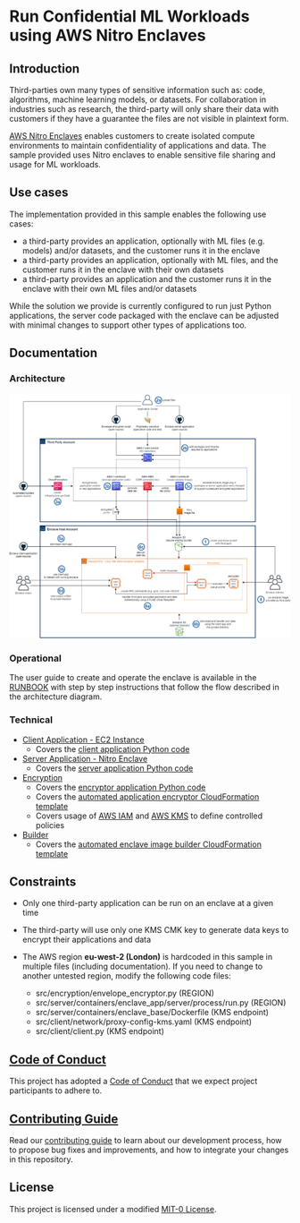 # Run Confidential ML Workloads using AWS Nitro Enclaves

## Introduction

Third-parties own many types of sensitive information
 such as: code, algorithms, machine learning models, or datasets.
 For collaboration in industries such as research, the third-party
 will only share their data with customers if they have a guarantee
  the files are not visible in plaintext form.

[AWS Nitro Enclaves](https://aws.amazon.com/ec2/nitro/nitro-enclaves/)
 enables customers to create isolated compute environments to maintain
 confidentiality of applications and data. The sample provided uses
 Nitro enclaves to enable sensitive file sharing and usage
  for ML workloads.

## Use cases

The implementation provided in this sample enables the following use cases:
-	a third-party provides an application, optionally with ML files
 (e.g. models) and/or datasets, and the customer runs it in the enclave
-	a third-party provides an application, optionally with ML files,
 and the customer runs it in the enclave with their own datasets
-	a third-party provides an application and the customer runs it
 in the enclave with their own ML files and/or datasets

While the solution we provide is currently configured to run just Python
 applications, the server code packaged with the enclave can be adjusted
  with minimal changes to support other types of applications too.

## Documentation

### Architecture

![Architecture Diagram](images/architecture-diagram.png)

### Operational

The user guide to create and operate the enclave is available in the
 [RUNBOOK](./RUNBOOK.md) with step by step instructions that follow
  the flow described in the architecture diagram.

### Technical

- [Client Application - EC2 Instance](./doc/Client.md)
  - Covers the [client application Python code](./src/client)
- [Server Application - Nitro Enclave](./doc/Server.md)
  - Covers the [server application Python code](./src/server)
- [Encryption](./doc/Encryption.md)
  - Covers the
  [encryptor application Python code](./src/encryption/envelope_encryptor.py)
  - Covers the
  [automated application encryptor CloudFormation template](./src/encryption/Deploy-ApplicationEncryptor-Cfn.yaml)
  - Covers usage of [AWS IAM](https://aws.amazon.com/iam/)
  and [AWS KMS](https://aws.amazon.com/kms/) to define controlled policies
- [Builder](./doc/Builder.md)
  - Covers the
  [automated enclave image builder CloudFormation template](./src/builder/Deploy-NitroImageBuilder-Cfn.yaml)

## Constraints

- Only one third-party application can be run on an enclave at a given time
- The third-party will use only one KMS CMK key to generate data keys to encrypt
 their applications and data

- The AWS region **eu-west-2 (London)** is hardcoded in this sample in multiple
 files (including documentation). If you need to change to another untested
 region, modify the following code files:
  - src/encryption/envelope_encryptor.py (REGION)
  - src/server/containers/enclave_app/server/process/run.py (REGION)
  - src/server/containers/enclave_base/Dockerfile (KMS endpoint)
  - src/client/network/proxy-config-kms.yaml (KMS endpoint)
  - src/client/client.py (KMS endpoint)

## [Code of Conduct](CODE_OF_CONDUCT.md)

This project has adopted a [Code of Conduct](./CODE_OF_CONDUCT.md)
 that we expect project participants to adhere to.

## [Contributing Guide](CONTRIBUTING.md)

Read our [contributing guide](./CONTRIBUTING.md) to learn about our development process,
 how to propose bug fixes and improvements, and how to
 integrate your changes in this repository.

## License

This project is licensed under a modified [MIT-0 License](./LICENSE).
